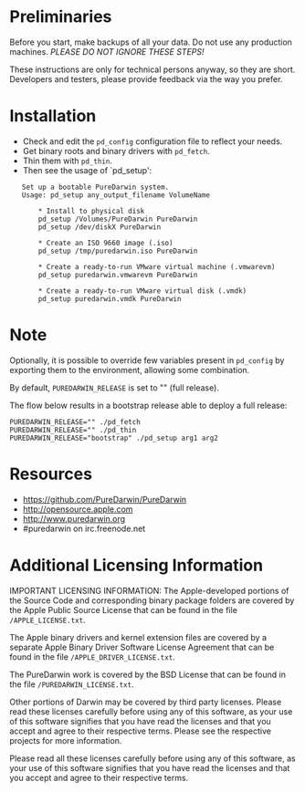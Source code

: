 Preliminaries
=============

Before you start, make backups of all your data. Do not use any production machines. *PLEASE DO NOT IGNORE THESE STEPS!*

These instructions are only for technical persons anyway, so they are short. Developers and testers, please provide feedback via the way you prefer. 

Installation
============

* Check and edit the `pd_config` configuration file to reflect your needs.
* Get binary roots and binary drivers with `pd_fetch`.
* Thin them with `pd_thin`.
* Then see the usage of `pd_setup':

```
   Set up a bootable PureDarwin system.
   Usage: pd_setup any_output_filename VolumeName

       * Install to physical disk
       pd_setup /Volumes/PureDarwin PureDarwin
       pd_setup /dev/diskX PureDarwin

       * Create an ISO 9660 image (.iso)
       pd_setup /tmp/puredarwin.iso PureDarwin

       * Create a ready-to-run VMware virtual machine (.vmwarevm)
       pd_setup puredarwin.vmwarevm PureDarwin

       * Create a ready-to-run VMware virtual disk (.vmdk)
       pd_setup puredarwin.vmdk PureDarwin
```

Note
====

Optionally, it is possible to override few variables present in `pd_config` by exporting them to the environment, allowing some combination.

By default, `PUREDARWIN_RELEASE` is set to "" (full release).

The flow below results in a bootstrap release able to deploy a full release:

```
PUREDARWIN_RELEASE="" ./pd_fetch
PUREDARWIN_RELEASE="" ./pd_thin
PUREDARWIN_RELEASE="bootstrap" ./pd_setup arg1 arg2
```

Resources
=========

* https://github.com/PureDarwin/PureDarwin
* http://opensource.apple.com
* http://www.puredarwin.org
* #puredarwin on irc.freenode.net

Additional Licensing Information
================================

IMPORTANT LICENSING INFORMATION:  The Apple-developed portions of the Source Code and corresponding binary package folders are covered by the Apple Public Source License that can be found in the file `/APPLE_LICENSE.txt`.

The Apple binary drivers and kernel extension files are covered by a separate Apple Binary Driver Software License Agreement that can be found in the file `/APPLE_DRIVER_LICENSE.txt`.

The PureDarwin work is covered by the BSD License that can be found in the
file `/PUREDARWIN_LICENSE.txt`.

Other portions of Darwin may be covered by third party licenses.  Please read these licenses carefully before using any of this software, as your use of this software signifies that you have read the licenses and that you
accept and agree to their respective terms.  Please see the respective projects for more information.

Please read all these licenses carefully before using any of this software,  as your use of this software signifies that you have read the licenses and  that you accept and agree to their respective terms.
